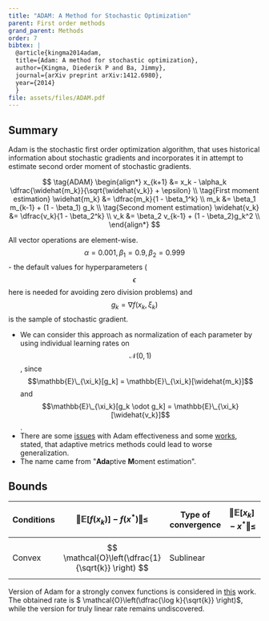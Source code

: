```yaml
---
title: "ADAM: A Method for Stochastic Optimization"
parent: First order methods
grand_parent: Methods
order: 7
bibtex: |
  @article{kingma2014adam,
  title={Adam: A method for stochastic optimization},
  author={Kingma, Diederik P and Ba, Jimmy},
  journal={arXiv preprint arXiv:1412.6980},
  year={2014}
  }
file: assets/files/ADAM.pdf
---
```

## Summary

Adam is the stochastic first order optimization algorithm, that uses historical information about stochastic gradients and incorporates it in attempt to estimate second order moment of stochastic gradients.

$$
\tag{ADAM}
\begin{align*}
x_{k+1} &= x_k - \alpha_k \dfrac{\widehat{m_k}}{\sqrt{\widehat{v_k}} + \epsilon} \\
\tag{First moment estimation}
\widehat{m_k} &= \dfrac{m_k}{1 - \beta_1^k} \\
m_k &= \beta_1 m_{k-1} + (1 - \beta_1) g_k \\
\tag{Second moment estimation}
\widehat{v_k} &= \dfrac{v_k}{1 - \beta_2^k} \\
v_k &= \beta_2 v_{k-1} + (1 - \beta_2)g_k^2 \\
\end{align*}
$$

All vector operations are element-wise. $$\alpha = 0.001, \beta_1 = 0.9, \beta_2 = 0.999$$ - the default values for hyperparameters ($$\epsilon$$ here is needed for avoiding zero division problems) and $$g_k = \nabla f(x_k, \xi_k)$$ is the sample of stochastic gradient.

* We can consider this approach as normalization of each parameter by using individual learning rates on $$ \mathcal{N} (0,1)$$, since $$\mathbb{E}\_{\xi_k}[g_k] = \mathbb{E}\_{\xi_k}[\widehat{m_k}]$$ and $$\mathbb{E}\_{\xi_k}[g_k \odot g_k] = \mathbb{E}\_{\xi_k}[\widehat{v_k}]$$.
* There are some [issues](https://www.fast.ai/2018/07/02/adam-weight-decay/) with Adam effectiveness and some [works](https://arxiv.org/pdf/1705.08292.pdf), stated, that adaptive metrics methods could lead to worse generalization.
* The name came from "**Ada**ptive **M**oment estimation".

## Bounds

| Conditions | $$\Vert \mathbb{E} [f(x_k)] - f(x^*)\Vert \leq$$ | Type of convergence | $$\Vert \mathbb{E}[x_k] - x^* \Vert \leq$$ |
| ---------- | ---------------------- | ------------------- | --------------------- |
| Convex | $$ \mathcal{O}\left(\dfrac{1}{\sqrt{k}} \right) $$ | Sublinear |                       |

Version of Adam for a strongly convex functions is considered in [this](https://arxiv.org/pdf/1905.02957.pdf) work. The obtained rate is $ \mathcal{O}\left(\dfrac{\log k}{\sqrt{k}} \right)$, while the version for truly linear rate remains undiscovered.
